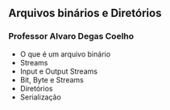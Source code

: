 ## Arquivos binários e Diretórios

### Professor Alvaro Degas Coelho

* O que é um arquivo binário 
* Streams
* Input e Output Streams
* Bit, Byte e Streams
* Diretórios
* Serialização
